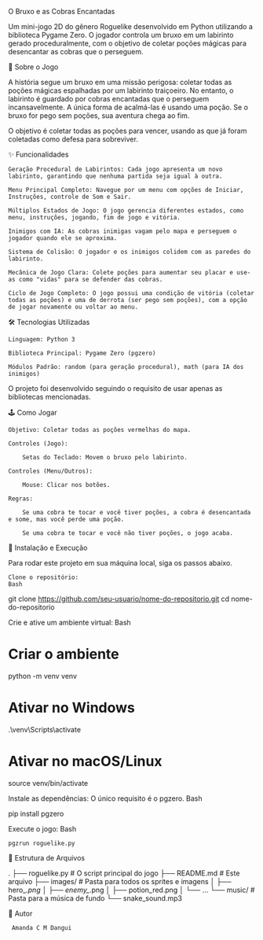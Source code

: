 O Bruxo e as Cobras Encantadas

Um mini-jogo 2D do gênero Roguelike desenvolvido em Python utilizando a biblioteca Pygame Zero. O jogador controla um bruxo em um labirinto gerado proceduralmente, com o objetivo de coletar poções mágicas para desencantar as cobras que o perseguem.

📜 Sobre o Jogo

A história segue um bruxo em uma missão perigosa: coletar todas as poções mágicas espalhadas por um labirinto traiçoeiro. No entanto, o labirinto é guardado por cobras encantadas que o perseguem incansavelmente. A única forma de acalmá-las é usando uma poção. Se o bruxo for pego sem poções, sua aventura chega ao fim.

O objetivo é coletar todas as poções para vencer, usando as que já foram coletadas como defesa para sobreviver.

✨ Funcionalidades

    Geração Procedural de Labirintos: Cada jogo apresenta um novo labirinto, garantindo que nenhuma partida seja igual à outra.

    Menu Principal Completo: Navegue por um menu com opções de Iniciar, Instruções, controle de Som e Sair.

    Múltiplos Estados de Jogo: O jogo gerencia diferentes estados, como menu, instruções, jogando, fim de jogo e vitória.

    Inimigos com IA: As cobras inimigas vagam pelo mapa e perseguem o jogador quando ele se aproxima.

    Sistema de Colisão: O jogador e os inimigos colidem com as paredes do labirinto.

    Mecânica de Jogo Clara: Colete poções para aumentar seu placar e use-as como "vidas" para se defender das cobras.

    Ciclo de Jogo Completo: O jogo possui uma condição de vitória (coletar todas as poções) e uma de derrota (ser pego sem poções), com a opção de jogar novamente ou voltar ao menu.

🛠️ Tecnologias Utilizadas

    Linguagem: Python 3

    Biblioteca Principal: Pygame Zero (pgzero)

    Módulos Padrão: random (para geração procedural), math (para IA dos inimigos)

O projeto foi desenvolvido seguindo o requisito de usar apenas as bibliotecas mencionadas.

🕹️ Como Jogar

    Objetivo: Coletar todas as poções vermelhas do mapa.

    Controles (Jogo):

        Setas do Teclado: Movem o bruxo pelo labirinto.

    Controles (Menu/Outros):

        Mouse: Clicar nos botões.

    Regras:

        Se uma cobra te tocar e você tiver poções, a cobra é desencantada e some, mas você perde uma poção.

        Se uma cobra te tocar e você não tiver poções, o jogo acaba.

🚀 Instalação e Execução

Para rodar este projeto em sua máquina local, siga os passos abaixo.

    Clone o repositório:
    Bash

git clone https://github.com/seu-usuario/nome-do-repositorio.git
cd nome-do-repositorio

Crie e ative um ambiente virtual:
Bash

# Criar o ambiente
python -m venv venv

# Ativar no Windows
.\venv\Scripts\activate

# Ativar no macOS/Linux
source venv/bin/activate

Instale as dependências:
O único requisito é o pgzero.
Bash

pip install pgzero

Execute o jogo:
Bash

    pgzrun roguelike.py

📁 Estrutura de Arquivos

.
├── roguelike.py      # O script principal do jogo
├── README.md         # Este arquivo
├── images/           # Pasta para todos os sprites e imagens
│   ├── hero_*.png
│   ├── enemy_*.png
│   ├── potion_red.png
│   └── ...
└── music/            # Pasta para a música de fundo
    └── snake_sound.mp3

👤 Autor

     Amanda C M Dangui



